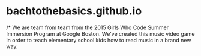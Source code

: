 # bachtothebasics.github.io

/* We are team from team from the 2015 Girls Who Code Summer Immersion Program at Google Boston. We've created this music video game in order to teach elementary school kids how to read music in a brand new way.
